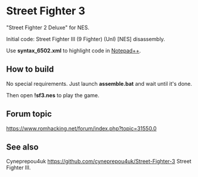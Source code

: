 # Street Fighter 3

"Street Fighter 2 Deluxe" for NES.

Initial code: Street Fighter III (9 Fighter) (Unl) [NES] disassembly.

Use **syntax_6502.xml** to highlight code in [Notepad++](https://notepad-plus-plus.org/).



## How to build

No special requirements. Just launch **assemble.bat** and wait until it's done.

Then open **!sf3.nes** to play the game.



## Forum topic

https://www.romhacking.net/forum/index.php?topic=31550.0

## See also
 Cyneprepou4uk
 https://github.com/cyneprepou4uk/Street-Fighter-3
 Street Fighter III.
